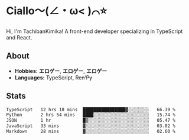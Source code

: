 # Ciallo～(∠・ω< )⌒⭐️

Hi, I'm TachibanKimika! A front-end developer specializing in TypeScript and React.

## About
- **Hobbies:** **エロゲー**, **エロゲー**, **エロゲー**
- **Languages:** TypeScript, ~~Ren’Py~~

## Stats
<!--START_SECTION:waka-->

```txt
TypeScript   12 hrs 18 mins  ████████████████▓░░░░░░░░   66.39 %
Python       2 hrs 54 mins   ████░░░░░░░░░░░░░░░░░░░░░   15.74 %
JSON         1 hr            █▒░░░░░░░░░░░░░░░░░░░░░░░   05.47 %
JavaScript   33 mins         ▓░░░░░░░░░░░░░░░░░░░░░░░░   03.02 %
Markdown     28 mins         ▓░░░░░░░░░░░░░░░░░░░░░░░░   02.60 %
```

<!--END_SECTION:waka-->

<!-- ![Metrics](https://metrics.lecoq.io/TachibanaKimika?template=classic&base.activity=0&base.community=0&base.repositories=0&languages=1&isocalendar=1&isocalendar.duration=half-year&languages.limit=8&languages.sections=most-used&languages.colors=github&languages.threshold=0%25&languages.indepth=false&languages.recent.load=300&languages.recent.days=14&config.timezone=Asia%2FShanghai)
 -->

